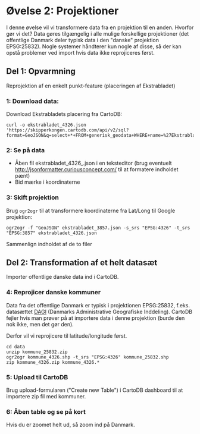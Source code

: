 # Øvelse 2: Projektioner

I denne øvelse vil vi transformere data fra en projektion til en anden. Hvorfor gør vi det? Data gøres tilgængelig i alle mulige forskellige projektioner (det offentlige Danmark deler typisk data i den "danske" projektion EPSG:25832). Nogle systemer håndterer kun nogle af  disse, så der kan opstå problemer ved import hvis data ikke reprojiceres først.

## Del 1: Opvarmning

Reprojektion af en enkelt punkt-feature (placeringen af Ekstrabladet)

### 1: Download data: 

Download Ekstrabladets placering fra CartoDB:

```
curl -o ekstrabladet_4326.json 'https://skipperkongen.cartodb.com/api/v2/sql?format=GeoJSON&q=select+*+FROM+generisk_geodata+WHERE+name=%27Ekstrabladet%27'
```

### 2: Se på data

* Åben fil ekstrabladet_4326_.json i en teksteditor (brug eventuelt http://jsonformatter.curiousconcept.com/ til at formatere indholdet pænt)
* Bid mærke i koordinaterne

### 3: Skift projektion

Brug `ogr2ogr` til at transformere koordinaterne fra Lat/Long til Google projektion:

```
ogr2ogr -f "GeoJSON" ekstrabladet_3857.json -s_srs "EPSG:4326" -t_srs "EPSG:3857" ekstrabladet_4326.json 
```

Sammenlign indholdet af de to filer

## Del 2: Transformation af et helt datasæt

Importer offentlige danske data ind i CartoDB.

### 4: Reprojicer danske kommuner

Data fra det offentlige Danmark er typisk i projektionen EPSG:25832, f.eks. datasættet [DAGI](http://download.kortforsyningen.dk/content/danmarks-administrative-geografiske-inddeling-1500000) (Danmarks Administrative Geografiske Inddeling). CartoDB fejler hvis man prøver på at importere data i denne projektion (burde den nok ikke, men det gør den).

Derfor vil vi reprojicere til latitude/longitude først.

```
cd data
unzip kommune_25832.zip
ogr2ogr kommune_4326.shp -t_srs "EPSG:4326" kommune_25832.shp
zip kommune_4326.zip kommune_4326.*
```

### 5: Upload til CartoDB

Brug upload-formularen ("Create new Table") i CartoDB dashboard til at importere zip fil med kommuner.

### 6: Åben table og se på kort

Hvis du er zoomet helt ud, så zoom ind på Danmark.

